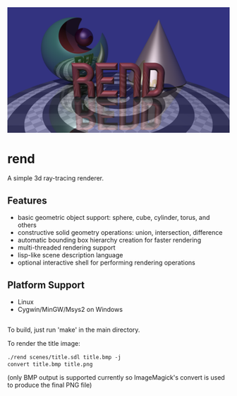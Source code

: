 <img src="https://github.com/hirdrac/rend/blob/main/images/title.png" />

# rend
A simple 3d ray-tracing renderer.

## Features
* basic geometric object support: sphere, cube, cylinder, torus, and others
* constructive solid geometry operations: union, intersection, difference
* automatic bounding box hierarchy creation for faster rendering
* multi-threaded rendering support
* lisp-like scene description language
* optional interactive shell for performing rendering operations

## Platform Support
* Linux
* Cygwin/MinGW/Msys2 on Windows

##
To build, just run 'make' in the main directory.

To render the title image:
```
./rend scenes/title.sdl title.bmp -j
convert title.bmp title.png
```
(only BMP output is supported currently so ImageMagick's convert is used to produce the final PNG file)

